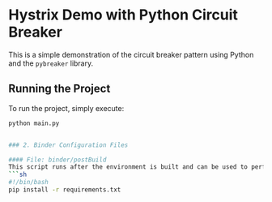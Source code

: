 # Hystrix Demo with Python Circuit Breaker

This is a simple demonstration of the circuit breaker pattern using Python and the `pybreaker` library.

## Running the Project

To run the project, simply execute:

```sh
python main.py


### 2. Binder Configuration Files

#### File: binder/postBuild
This script runs after the environment is built and can be used to perform additional setup.
```sh
#!/bin/bash
pip install -r requirements.txt
